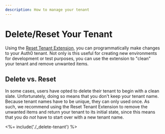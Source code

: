 ```yaml
---
description: How to manage your tenant
---
```


# Delete/Reset Your Tenant

Using the [Reset Tenant Extension](https://github.com/auth0-extensions/auth0-reset-tenant), you can programmatically make changes to your Auth0 tenant. Not only is this useful for creating new environments for development or test purposes, you can use the extension to "clean" your tenant and remove unwanted items.

## Delete vs. Reset

In some cases, users have opted to delete their tenant to begin with a clean slate. Unfortunately, doing so means that you don't keep your tenant name. Because tenant names have to be unique, they can only used once. As such, we recommend using the Reset Tenant Extension to remove the unwanted items and return your tenant to its initial state, since this means that you do *not* have to start over with a new tenant name.

<%= include('./_delete-tenant') %>
